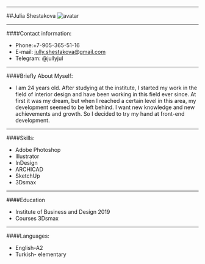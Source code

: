 *** 
##Julia Shestakova
![avatar](ffffd.png)
___
####Contact information:
* Phone:+7-905-365-51-16
* E-mail: jully.shestakova@gmail.com
* Telegram: @jullyjul
___
####Briefly About Myself:
* I am 24 years old. After studying at the institute, I started my work in the field of interior design and have been working in this field ever since.
At first it was my dream, but when I reached a certain level in this area, my development seemed to be left behind. I want new knowledge and new achievements and growth. So I decided to try my hand at front-end development.
___
####Skills:
* Adobe Photoshop
* Illustrator
* InDesign
* ARCHICAD
* SketchUp
* 3Dsmax
___
####Education
* Institute of Business and Design 2019
* Сourses 3Dsmax
___
####Languages:
* English-A2
* Turkish- elementary
